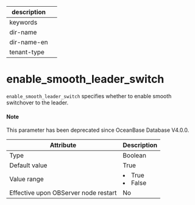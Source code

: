 | description ||
|---|---|
| keywords ||
| dir-name ||
| dir-name-en ||
| tenant-type ||

enable_smooth_leader_switch
================================================

`enable_smooth_leader_switch` specifies whether to enable smooth switchover to the leader.


<main id="notice" type='explain'>
  <h4>Note</h4>
  <p>This parameter has been deprecated since OceanBase Database V4.0.0. </p>
</main>

| **Attribute** | **Description** |
|------------------|--------------------------------------------------------------------------------------------------------|
| Type | Boolean |
| Default value | True |
| Value range | </li><li> True   </li><li> False |
| Effective upon OBServer node restart | No |


